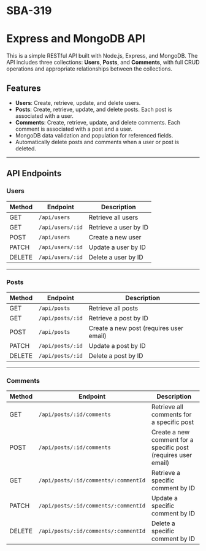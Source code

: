 # SBA-319
# Express and MongoDB API

This is a simple RESTful API built with Node.js, Express, and MongoDB. The API includes three collections: **Users**, **Posts**, and **Comments**, with full CRUD operations and appropriate relationships between the collections.

## Features
- **Users**: Create, retrieve, update, and delete users.
- **Posts**: Create, retrieve, update, and delete posts. Each post is associated with a user.
- **Comments**: Create, retrieve, update, and delete comments. Each comment is associated with a post and a user.
- MongoDB data validation and population for referenced fields.
- Automatically delete posts and comments when a user or post is deleted.

---

## API Endpoints

### Users
| Method | Endpoint        | Description                |
|--------|-----------------|----------------------------|
| GET    | `/api/users`    | Retrieve all users         |
| GET    | `/api/users/:id`| Retrieve a user by ID      |
| POST   | `/api/users`    | Create a new user          |
| PATCH  | `/api/users/:id`| Update a user by ID        |
| DELETE | `/api/users/:id`| Delete a user by ID        |

---

### Posts
| Method | Endpoint        | Description                          |
|--------|-----------------|--------------------------------------|
| GET    | `/api/posts`    | Retrieve all posts                   |
| GET    | `/api/posts/:id`| Retrieve a post by ID                |
| POST   | `/api/posts`    | Create a new post (requires user email)|
| PATCH  | `/api/posts/:id`| Update a post by ID                  |
| DELETE | `/api/posts/:id`| Delete a post by ID                  |

---

### Comments
| Method | Endpoint                              | Description                                      |
|--------|--------------------------------------|--------------------------------------------------|
| GET    | `/api/posts/:id/comments`            | Retrieve all comments for a specific post        |
| POST   | `/api/posts/:id/comments`            | Create a new comment for a specific post (requires user email)|
| GET    | `/api/posts/:id/comments/:commentId` | Retrieve a specific comment by ID               |
| PATCH  | `/api/posts/:id/comments/:commentId` | Update a specific comment by ID                 |
| DELETE | `/api/posts/:id/comments/:commentId` | Delete a specific comment by ID                 |


